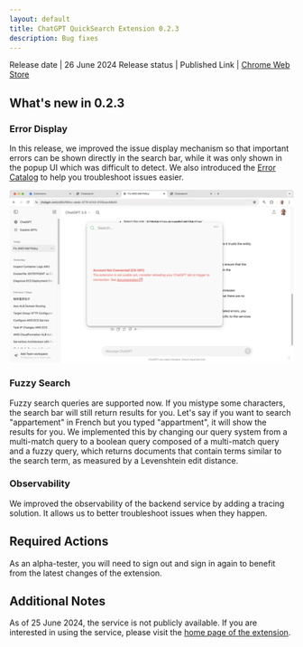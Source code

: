 ```yaml
---
layout: default
title: ChatGPT QuickSearch Extension 0.2.3
description: Bug fixes
---
```


Release date | 26 June 2024
Release status | Published
Link | [Chrome Web Store](https://chromewebstore.google.com/detail/chatgpt-quicksearch/jclniokkhcjpgfijopjahldoepdikcko)

## What's new in 0.2.3

### Error Display

In this release, we improved the issue display mechanism so that important errors can be shown directly in the search bar, while it was only shown in the popup UI which was difficult to detect. We also introduced the [Error Catalog](/chatgpt/errors/) to help you troubleshoot issues easier.

![Error displayed in the search bar](/assets/2024-06-25-error-cs-001.png)

### Fuzzy Search

Fuzzy search queries are supported now. If you mistype some characters, the search bar will still return results for you. Let's say if you want to search "appartement" in French but you typed "appartment", it will show the results for you. We implemented this by changing our query system from a multi-match query to a boolean query composed of a multi-match query and a fuzzy query, which returns documents that contain terms similar to the search term, as measured by a Levenshtein edit distance.

### Observability

We improved the observability of the backend service by adding a tracing solution. It allows us to better troubleshoot issues when they happen.

## Required Actions

As an alpha-tester, you will need to sign out and sign in again to benefit from the latest changes of the extension.

## Additional Notes

As of 25 June 2024, the service is not publicly available. If you are interested in using the service, please visit the [home page of the extension](/chatgpt/).
